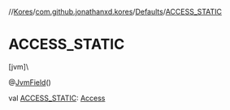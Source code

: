 //[Kores](../../../index.md)/[com.github.jonathanxd.kores](../index.md)/[Defaults](index.md)/[ACCESS_STATIC](-a-c-c-e-s-s_-s-t-a-t-i-c.md)

# ACCESS_STATIC

[jvm]\

@[JvmField](https://kotlinlang.org/api/latest/jvm/stdlib/kotlin.jvm/-jvm-field/index.html)()

val [ACCESS_STATIC](-a-c-c-e-s-s_-s-t-a-t-i-c.md): [Access](../../com.github.jonathanxd.kores.base/-access/index.md)

